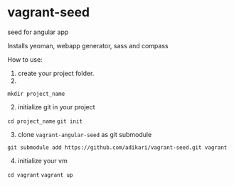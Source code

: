 # vagrant-seed
seed for angular app

Installs yeoman, webapp generator, sass and compass

How to use:

1. create your project folder. 
2. 
`mkdir project_name`

2. initialize git in your project

`cd project_name`
`git init`

3. clone `vagrant-angular-seed` as git submodule

`git submodule add https://github.com/adikari/vagrant-seed.git vagrant`

4. initialize your vm

`cd vagrant`
`vagrant up`
